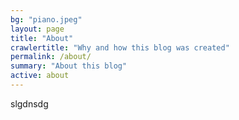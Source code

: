 ```yaml
---
bg: "piano.jpeg"
layout: page
title: "About"
crawlertitle: "Why and how this blog was created"
permalink: /about/
summary: "About this blog"
active: about
---
```

slgdnsdg
